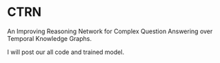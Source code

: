 # CTRN
An Improving Reasoning Network for Complex Question Answering over Temporal Knowledge Graphs.

I will post our all code and trained model.
